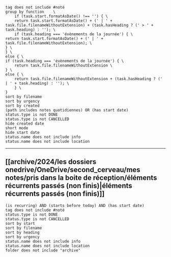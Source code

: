 
```tasks
tag does not include #noté 
group by function    \
	if (task.start.formatAsDate() !== '') { \
	return task.start.formatAsDate() + (' | ' + task.file.filenameWithoutExtension) + (task.hasHeading ? (' > ' + task.heading) : ''); \
	if (task.heading === 'évènements de la journée') { \
return task.start.formatAsDate() + (' | ' + task.file.filenameWithoutExtension); \
} \
} \
else { \
if (task.heading === 'évènements de la journée') { \
    return task.file.filenameWithoutExtension \
} \
else { \
    return task.file.filenameWithoutExtension + (task.hasHeading ? (' | ' + task.heading) : ''); \
    } \
}
sort by filename 
sort by urgency 
sort by created 
(path includes notes quotidiennes) OR (has start date)
status.type is not DONE
status.type is not CANCELLED
hide created date
short mode
hide start date
status.name does not include info
status.name does not include location
```
___
## [[archive/2024/les dossiers onedrive/OneDrive/second_cerveau/mes notes/pris dans la boite de réception/éléments récurrents passés (non finis)|éléments récurrents passés (non finis)]]
```tasks
(is recurring) AND (starts before today) AND (has start date)
tag does not include #noté 
status.type is not DONE
status.type is not CANCELLED
sort by start
sort by filename 
sort by heading
sort by urgency
status.name does not include info
status.name does not include location
folder does not include "archive"
```